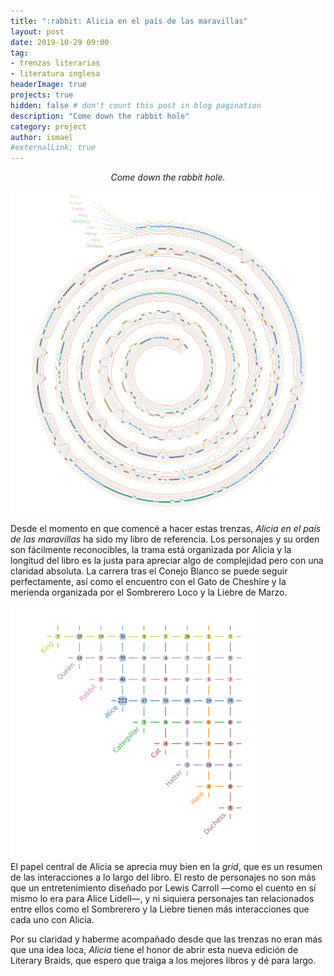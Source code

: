 ```yaml
---
title: ":rabbit: Alicia en el país de las maravillas"
layout: post
date: 2019-10-29 09:00
tag: 
- trenzas literarias
- literatura inglesa
headerImage: true
projects: true
hidden: false # don't count this post in blog pagination
description: "Come down the rabbit hole"
category: project
author: ismael
#externalLink: true
---
```


<p style="text-align: center;"> <i> Come down the rabbit hole. </i> </p>

![Alice braid](../braids/alice_only_braid.png)

Desde el momento en que comencé a hacer estas trenzas, *Alicia en el país de las maravillas* ha sido my libro de referencia. Los personajes y su orden son fácilmente reconocibles, la trama está organizada por Alicia y la longitud del libro es la justa para apreciar algo de complejidad pero con una claridad absoluta. La carrera tras el Conejo Blanco se puede seguir perfectamente, así como el encuentro con el Gato de Cheshire y la merienda organizada por el Sombrerero Loco y la Liebre de Marzo.



<div class="side-by-side">
    <div class="toleft">
        <img class="image" src="../braids/alice_only_grid.png" alt="Alt Text" width="400">
    </div>
    <div class="toright">
        <p style="margin-top:0mm;">El papel central de Alicia se aprecia muy bien en la <i>grid</i>, que es un resumen de las interacciones a lo largo del libro. El resto de personajes no son más que un entretenimiento diseñado por Lewis Carroll —como el cuento en sí mismo lo era para Alice Lidell—, y ni siquiera personajes tan relacionados entre ellos como el Sombrerero y la Liebre tienen más interacciones que cada uno con Alicia. </p>
        <p>Por su claridad y haberme acompañado desde que las trenzas no eran más que una idea loca, <i>Alicia</i> tiene el honor de abrir esta nueva edición de Literary Braids, que espero que traiga a los mejores libros y dé para largo. </p>
    </div>

</div>

